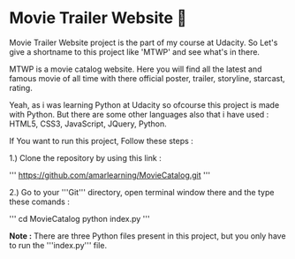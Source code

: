 # Movie Trailer Website :movie_camera:

Movie Trailer Website project is the part of my course at Udacity. So Let's give a shortname to this project like 'MTWP' 
and see what's in there.

MTWP is a movie catalog website. Here you will find all the latest and famous movie of all time with there official poster, trailer, storyline, starcast, rating.

Yeah, as i was learning Python at Udacity so ofcourse this project is made with Python. But there are some other languages also that i have used : HTML5, CSS3, JavaScript, JQuery, Python.

If You want to run this project, Follow these steps :

1.) Clone the repository by using this link :

'''
https://github.com/amarlearning/MovieCatalog.git
'''

2.) Go to your '''Git''' directory, open terminal window there and the type these comands :

'''
cd MovieCatalog
python index.py
'''

<b>Note :</b> There are three Python files present in this project, but you only have to run the '''index.py''' file.